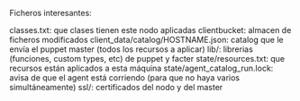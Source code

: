 Ficheros interesantes:

classes.txt: que clases tienen este nodo aplicadas
clientbucket: almacen de ficheros modificados
client_data/catalog/HOSTNAME.json: catalog que le envía el puppet master (todos los recursos a aplicar)
lib/: librerias (funciones, custom types, etc) de puppet y facter
state/resources.txt: que recursos están aplicados a esta máquina
state/agent_catalog_run.lock: avisa de que el agent está corriendo (para que no haya varios simultáneamente)
ssl/: certificados del nodo y del master
